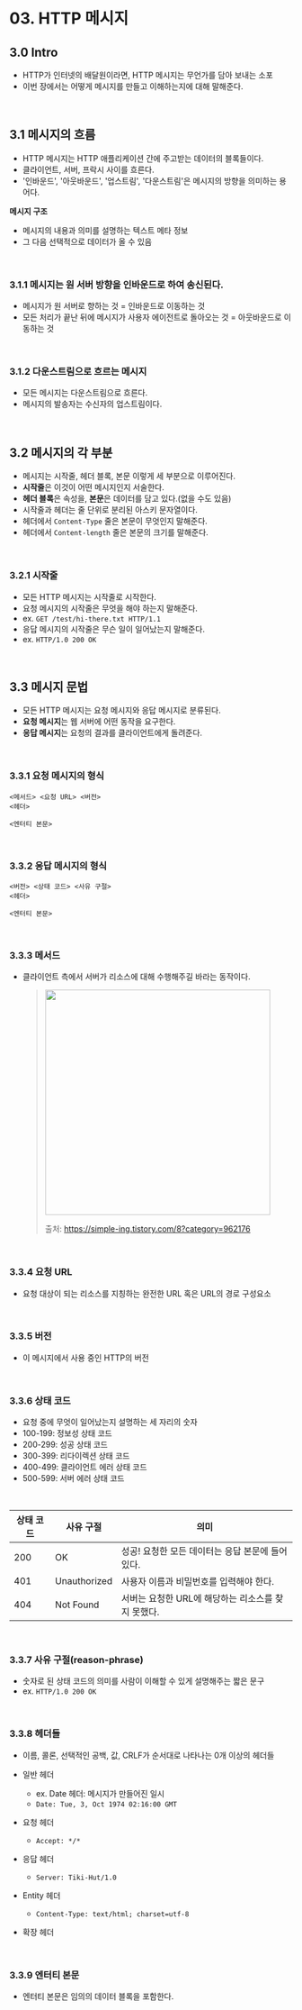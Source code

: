 # 03. HTTP 메시지

## 3.0 Intro

- HTTP가 인터넷의 배달원이라면, HTTP 메시지는 무언가를 담아 보내는 소포
- 이번 장에서는 어떻게 메시지를 만들고 이해하는지에 대해 말해준다.

<br>

## 3.1 메시지의 흐름

- HTTP 메시지는 HTTP 애플리케이션 간에 주고받는 데이터의 블록들이다.
- 클라이언트, 서버, 프락시 사이를 흐른다.
- '인바운드', '아웃바운드', '업스트림', '다운스트림'은 메시지의 방향을 의미하는 용어다.

**메시지 구조**

- 메시지의 내용과 의미를 설명하는 텍스트 메타 정보
- 그 다음 선택적으로 데이터가 올 수 있음

<br>

### 3.1.1 메시지는 원 서버 방향을 인바운드로 하여 송신된다.

- 메시지가 원 서버로 향하는 것 = 인바운드로 이동하는 것
- 모든 처리가 끝난 뒤에 메시지가 사용자 에이전트로 돌아오는 것 = 아웃바운드로 이동하는 것

<br>

### 3.1.2 다운스트림으로 흐르는 메시지

- 모든 메시지는 다운스트림으로 흐른다.
- 메시지의 발송자는 수신자의 업스트림이다.

<br>

## 3.2 메시지의 각 부분

- 메시지는 시작줄, 헤더 블록, 본문 이렇게 세 부분으로 이루어진다.
- **시작줄**은 이것이 어떤 메시지인지 서술한다.
- **헤더 블록**은 속성을, **본문**은 데이터를 담고 있다.(없을 수도 있음)
- 시작줄과 헤더는 줄 단위로 분리된 아스키 문자열이다.
- 헤더에서 `Content-Type` 줄은 본문이 무엇인지 말해준다.
- 헤더에서 `Content-length` 줄은 본문의 크기를 말해준다.

<br>

### 3.2.1 시작줄

- 모든 HTTP 메시지는 시작줄로 시작한다.
- 요청 메시지의 시작줄은 무엇을 해야 하는지 말해준다.
- ex. `GET /test/hi-there.txt HTTP/1.1`
- 응답 메시지의 시작줄은 무슨 일이 일어났는지 말해준다.
- ex. `HTTP/1.0 200 OK`

<br>

## 3.3 메시지 문법

- 모든 HTTP 메시지는 요청 메시지와 응답 메시지로 분류된다.
- **요청 메시지**는 웹 서버에 어떤 동작을 요구한다.
- **응답 메시지**는 요청의 결과를 클라이언트에게 돌려준다.

<br>

### 3.3.1 요청 메시지의 형식

```
<메서드> <요청 URL> <버전>
<헤더>

<엔터티 본문>
```

<br>

### 3.3.2 응답 메시지의 형식

```
<버전> <상태 코드> <사유 구절>
<헤더>

<엔터티 본문>
```

<br>

### 3.3.3 메서드

- 클라이언트 측에서 서버가 리소스에 대해 수행해주길 바라는 동작이다.
  > <img src="https://user-images.githubusercontent.com/59498977/129479922-842da73a-81a0-4386-b1d2-a23aa9dc606f.png" width="400">
  >
  > 출처: https://simple-ing.tistory.com/8?category=962176

<br>

### 3.3.4 요청 URL

- 요청 대상이 되는 리소스를 지칭하는 완전한 URL 혹은 URL의 경로 구성요소

<br>

### 3.3.5 버전

- 이 메시지에서 사용 중인 HTTP의 버전

<br>

### 3.3.6 상태 코드

- 요청 중에 무엇이 일어났는지 설명하는 세 자리의 숫자
- 100-199: 정보성 상태 코드
- 200-299: 성공 상태 코드
- 300-399: 리다이렉션 상태 코드
- 400-499: 클라이언트 에러 상태 코드
- 500-599: 서버 에러 상태 코드

<br>

| 상태 코드 | 사유 구절    | 의미                                               |
| --------- | ------------ | -------------------------------------------------- |
| 200       | OK           | 성공! 요청한 모든 데이터는 응답 본문에 들어있다.   |
| 401       | Unauthorized | 사용자 이름과 비밀번호를 입력해야 한다.            |
| 404       | Not Found    | 서버는 요청한 URL에 해당하는 리소스를 찾지 못했다. |

<br>

### 3.3.7 사유 구절(reason-phrase)

- 숫자로 된 상태 코드의 의미를 사람이 이해할 수 있게 설명해주는 짧은 문구
- ex. `HTTP/1.0 200 OK`

<br>

### 3.3.8 헤더들

- 이름, 콜론, 선택적인 공백, 값, CRLF가 순서대로 나타나는 0개 이상의 헤더들
- 일반 헤더

  - ex. Date 헤더: 메시지가 만들어진 일시
  - `Date: Tue, 3, Oct 1974 02:16:00 GMT`

- 요청 헤더

  - `Accept: */*`

- 응답 헤더

  - `Server: Tiki-Hut/1.0`

- Entity 헤더

  - `Content-Type: text/html; charset=utf-8`

- 확장 헤더

<br>

### 3.3.9 엔터티 본문

- 엔터티 본문은 임의의 데이터 블록을 포함한다.
